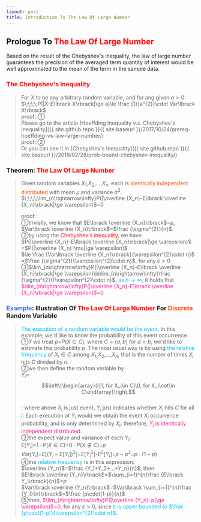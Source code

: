 ```yaml
---
layout: post
title: Introduction To The Law Of Large Number
---
```


## Prologue To <font color="Red">The Law Of Large Number</font>
<p class="message">
Based on the result of the Chebyshev's inequality, the law of large number guarantees the precision of the averaged term quantity of interest would be well approximated to the mean of the term in the sample data.  
</p>

### <font color="Red">The Chebyshev's Inequality</Font>
>For $X$ to be any arbitrary random variable, and for ang given $a>0$:  
>$\;\;\;\;P(|X-E\lbrack X\rbrack|\ge a)\le \frac {1}{a^{2}}\cdot Var\lbrack X\rbrack$  
>proof::&#10112;  
>Please go to the article [Hoeffding Inequality v.s. Chebyshev's Inequality]({{ site.github.repo }}{{ site.baseurl }}/2017/10/24/prereq-hoeffding-vs-law-large-number/)  
>proof::&#10113;  
>Or you can see it in [Chebyshev's Inequality]({{ site.github.repo }}{{ site.baseurl }}/2018/02/28/prob-bound-chebyshev-inequality/)

### Theorem: <font color="Red">The Law Of Large Number</font>
>Given random variables $X_1$,$X_2$,...,$X_n$, each is <font color="OrangeRed">identically independent distributed</font> with mean $\mu$ and variance $\sigma^{2}$.  
>$\;\;\;\;\lim_{n\rightarrow\infty}P(|\overline {X_n}-E\lbrack \overline {X_n}\rbrack|\ge \varepsilon)$=$0$  
>
>proof:  
>&#10112;trivially, we know that $E\lbrack \overline {X_n}\rbrack$=$\mu$, $Var\lbrack \overline {X_n}\rbrack$=$\frac {\sigma^{2}}{n}$.  
>&#10113;by using the <font color="Red">Chebyshev's inequality</font>, we have:  
>$P(|\overline {X_n}-E\lbrack \overline {X_n}\rbrack|\ge \varepsilon)$  
>=$P(|\overline {X_n}-\mu|\ge \varepsilon)$  
>$\le \frac {Var\lbrack \overline {X_n}\rbrack}{\varepsilon^{2}\cdot n}$  
>=$\frac {\sigma^{2}}{\varepsilon^{2}\cdot n}$, for any $\varepsilon>0$  
>&#10114;$\lim_{n\rightarrow\infty}P(|\overline {X_n}-E\lbrack \overline {X_n}\rbrack|\ge \varepsilon)\le\lim_{n\rightarrow\infty}\frac {\sigma^{2}}{\varepsilon^{2}\cdot n}$, <font color="DeepSkyBlue">as $n\rightarrow\infty$</font>, it holds that <font color="DeepPink">$\lim_{n\rightarrow\infty}P(|\overline {X_n}-E\lbrack \overline {X_n}\rbrack|\ge \varepsilon)$=$0$</font>  

### <font color="RoyalBlue">Example</font>: Illustration Of <font color="Red">The Law Of Large Number</font> For <font color="OrangeRed">Discrete</font> Random Variable
><font color="DeepSkyBlue">The execution of a random variable would be the event.</font>  In this example, we'd like to know the probability of this event occurrence.  
>&#10112;if we treat $p$=$P(X\in C)$, where $C=(a,b]$ for $a<b$, we'd like to estimate this probability $p$.  The most usual way is by using <font color="DeepSkyBlue">the relative frequency</font> of $X_i\in C$ among $X_1$,$X_2$,...,$X_n$, that is the number of times $X_i$ hits $C$ divided by $n$.  
>&#10113;we then define the random variable by  
>$Y_i$=$$\left\{\begin{array}{l}1, for X_i\in C\\0, for X_i\not\in C\end{array}\right.$$  
>; where above $X_i$ is just event, $Y_i$ just indicates whether $X_i$ hits $C$ for all $i$.  Each execution of $Y_i$ would we obtain the event $X_i$ occurrence probability, and is only determined by $X_i$, therefore, <font color="DeepPink">$Y_i$ is identically independent distributed</font>.  
>&#10114;the expect value and variance of each $Y_i$:  
>$E\lbrack Y_i\rbrack$=$1\cdot P(X\in C)$+$0\cdot P(X\not\in C)$=$p$  
>$Var\lbrack Y_i\rbrack$=$E\lbrack (Y_i-E\lbrack Y_i\rbrack)^{2}\rbrack$=$E\lbrack Y_i^{2}\rbrack$-$E^{2}\lbrack Y_i\rbrack$=$p-p^{2}$=$p\cdot(1-p)$  
>&#10115;the <font color="DeepSkyBlue">relative frequency</font> is in this expression:  
>$\overline {Y_n}$=$\frac {Y_1+Y_2+...+Y_n}{n}$, then  
>$E\lbrack \overline {Y_n}\rbrack$=$\sum_{i=1}^{n}\frac {E\lbrack Y_i\rbrack}{n}$=$p$  
>$Var\lbrack \overline {Y_n}\rbrack$=$Var\lbrack \sum_{i=1}^{n}\frac {Y_i}{n}\rbrack$=$\frac {p\cdot(1-p)}{n}$  
>&#10116;then, <font color="DeepPink">$\lim_{n\rightarrow\infty}P(|\overline {Y_n}-p|\ge \varepsilon)$=$0$</font>, for any $\varepsilon>0$, since <font color="DeepSkyBlue">it is upper bounded to $\frac {p\cdot(1-p)}{\varepsilon^{2}\cdot n}$</font>.  

<!-- Γ -->
<!-- \frac{\Gamma(k + n)}{\Gamma(n)} \frac{1}{r^k}  -->
<!-- \mbox{\large$\vert$}\nolimits_0^\infty -->
<!-- \vert_0^\infty -->
<!-- \vert_{0.5}^{\infty} -->
<!-- &prime; ′ -->
<!-- &Prime; ″ -->
<!-- $E\lbrack X\rbrack$ -->
<!-- \overline{X_n} -->
<!-- \underset{Succss}P -->
<!-- \frac{{\overline {X_n}}-\mu}{S/\sqrt n} -->
<!-- \lim_{t\rightarrow\infty} -->
<!-- \int_{0}^{a}\lambda\cdot e^{-\lambda\cdot t}\operatorname dt -->

<!-- Notes -->
<!-- <font color="OrangeRed">items, verb, to make it the focus</font> -->
<!-- <font color="Red">KKT</font> -->
<!-- <font color="Red">SMO heuristics</font> -->
<!-- <font color="Red">F</font> distribution -->
<!-- <font color="Red">t</font> distribution -->
<!-- <font color="DeepSkyBlue">suggested item, soft item</font> -->
<!-- <font color="RoyalBlue">old alpha, quiz, example</font> -->
<!-- <font color="Green">new alpha</font> -->

<!-- <font color="DeepPink">positive conclusion, finding</font> -->
<!-- <font color="RosyBrown">negative conclusion, finding</font> -->

<!-- <font color="#00ADAD">policy</font> -->
<!-- <font color="#6100A8">full observable</font> -->
<!-- <font color="#FFAC12">partial observable</font> -->
<!-- <font color="#EB00EB">stochastic</font> -->
<!-- <font color="#8400E6">state transition</font> -->
<!-- <font color="#D600D6">discount factor gamma $\gamma$</font> -->
<!-- <font color="#D600D6">$V(S)$</font> -->
<!-- <font color="#9300FF">immediate reward R(S)</font> -->

<!-- 
[1]Given the vehicles pass through a highway toll station is $6$ per minute, what is the probability that no cars within $30$ seconds?
><font color="DeepSkyBlue">[1]</font>
><font color="OrangeRed">Given the vehicles pass through a highway toll station is $6$ per minute, what is the probability that no cars within $30$ seconds?</font>  
-->

<!-- https://www.medcalc.org/manual/gamma_distribution_functions.php -->
<!-- https://www.statlect.com/probability-distributions/student-t-distribution#hid5 -->